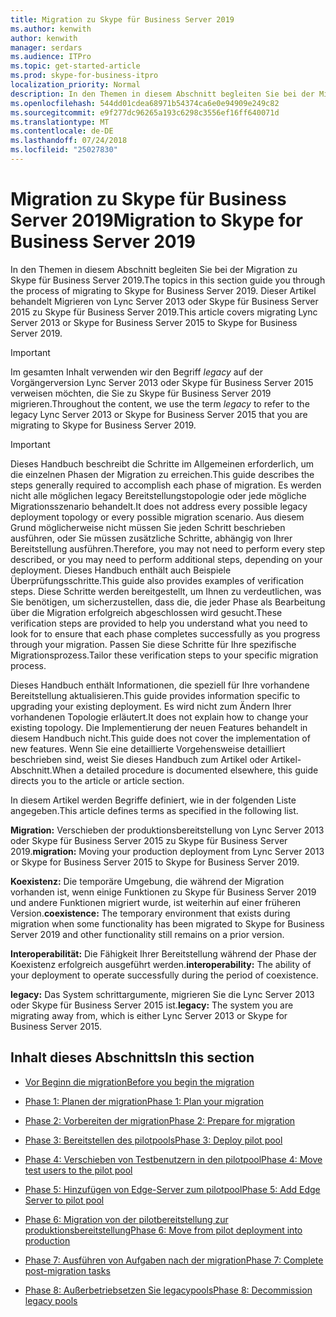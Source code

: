 ```yaml
---
title: Migration zu Skype für Business Server 2019
ms.author: kenwith
author: kenwith
manager: serdars
ms.audience: ITPro
ms.topic: get-started-article
ms.prod: skype-for-business-itpro
localization_priority: Normal
description: In den Themen in diesem Abschnitt begleiten Sie bei der Migration zu Skype für Business Server 2019.
ms.openlocfilehash: 544dd01cdea68971b54374ca6e0e94909e249c82
ms.sourcegitcommit: e9f277dc96265a193c6298c3556ef16ff640071d
ms.translationtype: MT
ms.contentlocale: de-DE
ms.lasthandoff: 07/24/2018
ms.locfileid: "25027830"
---
```

# <a name="migration-to-skype-for-business-server-2019"></a><span data-ttu-id="eeecb-103">Migration zu Skype für Business Server 2019</span><span class="sxs-lookup"><span data-stu-id="eeecb-103">Migration to Skype for Business Server 2019</span></span>

<span data-ttu-id="eeecb-104">In den Themen in diesem Abschnitt begleiten Sie bei der Migration zu Skype für Business Server 2019.</span><span class="sxs-lookup"><span data-stu-id="eeecb-104">The topics in this section guide you through the process of migrating to Skype for Business Server 2019.</span></span> <span data-ttu-id="eeecb-105">Dieser Artikel behandelt Migrieren von Lync Server 2013 oder Skype für Business Server 2015 zu Skype für Business Server 2019.</span><span class="sxs-lookup"><span data-stu-id="eeecb-105">This article covers migrating Lync Server 2013 or Skype for Business Server 2015 to Skype for Business Server 2019.</span></span>

> [!IMPORTANT]
> <span data-ttu-id="eeecb-106">Im gesamten Inhalt verwenden wir den Begriff *legacy* auf der Vorgängerversion Lync Server 2013 oder Skype für Business Server 2015 verweisen möchten, die Sie zu Skype für Business Server 2019 migrieren.</span><span class="sxs-lookup"><span data-stu-id="eeecb-106">Throughout the content, we use the term *legacy* to refer to the legacy Lync Server 2013 or Skype for Business Server 2015 that you are migrating to Skype for Business Server 2019.</span></span>
  
> [!IMPORTANT]
> <span data-ttu-id="eeecb-107">Dieses Handbuch beschreibt die Schritte im Allgemeinen erforderlich, um die einzelnen Phasen der Migration zu erreichen.</span><span class="sxs-lookup"><span data-stu-id="eeecb-107">This guide describes the steps generally required to accomplish each phase of migration.</span></span> <span data-ttu-id="eeecb-108">Es werden nicht alle möglichen legacy Bereitstellungstopologie oder jede mögliche Migrationsszenario behandelt.</span><span class="sxs-lookup"><span data-stu-id="eeecb-108">It does not address every possible legacy deployment topology or every possible migration scenario.</span></span> <span data-ttu-id="eeecb-109">Aus diesem Grund möglicherweise nicht müssen Sie jeden Schritt beschrieben ausführen, oder Sie müssen zusätzliche Schritte, abhängig von Ihrer Bereitstellung ausführen.</span><span class="sxs-lookup"><span data-stu-id="eeecb-109">Therefore, you may not need to perform every step described, or you may need to perform additional steps, depending on your deployment.</span></span> <span data-ttu-id="eeecb-110">Dieses Handbuch enthält auch Beispiele Überprüfungsschritte.</span><span class="sxs-lookup"><span data-stu-id="eeecb-110">This guide also provides examples of verification steps.</span></span> <span data-ttu-id="eeecb-111">Diese Schritte werden bereitgestellt, um Ihnen zu verdeutlichen, was Sie benötigen, um sicherzustellen, dass die, die jeder Phase als Bearbeitung über die Migration erfolgreich abgeschlossen wird gesucht.</span><span class="sxs-lookup"><span data-stu-id="eeecb-111">These verification steps are provided to help you understand what you need to look for to ensure that each phase completes successfully as you progress through your migration.</span></span> <span data-ttu-id="eeecb-112">Passen Sie diese Schritte für Ihre spezifische Migrationsprozess.</span><span class="sxs-lookup"><span data-stu-id="eeecb-112">Tailor these verification steps to your specific migration process.</span></span> 
  
<span data-ttu-id="eeecb-113">Dieses Handbuch enthält Informationen, die speziell für Ihre vorhandene Bereitstellung aktualisieren.</span><span class="sxs-lookup"><span data-stu-id="eeecb-113">This guide provides information specific to upgrading your existing deployment.</span></span> <span data-ttu-id="eeecb-114">Es wird nicht zum Ändern Ihrer vorhandenen Topologie erläutert.</span><span class="sxs-lookup"><span data-stu-id="eeecb-114">It does not explain how to change your existing topology.</span></span> <span data-ttu-id="eeecb-115">Die Implementierung der neuen Features behandelt in diesem Handbuch nicht.</span><span class="sxs-lookup"><span data-stu-id="eeecb-115">This guide does not cover the implementation of new features.</span></span> <span data-ttu-id="eeecb-116">Wenn Sie eine detaillierte Vorgehensweise detailliert beschrieben sind, weist Sie dieses Handbuch zum Artikel oder Artikel-Abschnitt.</span><span class="sxs-lookup"><span data-stu-id="eeecb-116">When a detailed procedure is documented elsewhere, this guide directs you to the article or article section.</span></span> 
  
<span data-ttu-id="eeecb-117">In diesem Artikel werden Begriffe definiert, wie in der folgenden Liste angegeben.</span><span class="sxs-lookup"><span data-stu-id="eeecb-117">This article defines terms as specified in the following list.</span></span>
  
<span data-ttu-id="eeecb-118">**Migration:** Verschieben der produktionsbereitstellung von Lync Server 2013 oder Skype für Business Server 2015 zu Skype für Business Server 2019.</span><span class="sxs-lookup"><span data-stu-id="eeecb-118">**migration:** Moving your production deployment from Lync Server 2013 or Skype for Business Server 2015 to Skype for Business Server 2019.</span></span>
    
<span data-ttu-id="eeecb-119">**Koexistenz:** Die temporäre Umgebung, die während der Migration vorhanden ist, wenn einige Funktionen zu Skype für Business Server 2019 und andere Funktionen migriert wurde, ist weiterhin auf einer früheren Version.</span><span class="sxs-lookup"><span data-stu-id="eeecb-119">**coexistence:** The temporary environment that exists during migration when some functionality has been migrated to Skype for Business Server 2019 and other functionality still remains on a prior version.</span></span>
    
<span data-ttu-id="eeecb-120">**Interoperabilität:** Die Fähigkeit Ihrer Bereitstellung während der Phase der Koexistenz erfolgreich ausgeführt werden.</span><span class="sxs-lookup"><span data-stu-id="eeecb-120">**interoperability:** The ability of your deployment to operate successfully during the period of coexistence.</span></span>

<span data-ttu-id="eeecb-121">**legacy:** Das System schrittargumente, migrieren Sie die Lync Server 2013 oder Skype für Business Server 2015 ist.</span><span class="sxs-lookup"><span data-stu-id="eeecb-121">**legacy:** The system you are migrating away from, which is either Lync Server 2013 or Skype for Business Server 2015.</span></span>
    
## <a name="in-this-section"></a><span data-ttu-id="eeecb-122">Inhalt dieses Abschnitts</span><span class="sxs-lookup"><span data-stu-id="eeecb-122">In this section</span></span>

- [<span data-ttu-id="eeecb-123">Vor Beginn die migration</span><span class="sxs-lookup"><span data-stu-id="eeecb-123">Before you begin the migration</span></span>](before-you-begin-the-migration.md)
    
- [<span data-ttu-id="eeecb-124">Phase 1: Planen der migration</span><span class="sxs-lookup"><span data-stu-id="eeecb-124">Phase 1: Plan your migration</span></span>](phase-1-plan-your-migration.md)
    
- [<span data-ttu-id="eeecb-125">Phase 2: Vorbereiten der migration</span><span class="sxs-lookup"><span data-stu-id="eeecb-125">Phase 2: Prepare for migration</span></span>](phase-2-prepare-for-migration.md)
    
- [<span data-ttu-id="eeecb-126">Phase 3: Bereitstellen des pilotpools</span><span class="sxs-lookup"><span data-stu-id="eeecb-126">Phase 3: Deploy pilot pool</span></span>](phase-3-deploy-pilot-pool.md)
    
- [<span data-ttu-id="eeecb-127">Phase 4: Verschieben von Testbenutzern in den pilotpool</span><span class="sxs-lookup"><span data-stu-id="eeecb-127">Phase 4: Move test users to the pilot pool</span></span>](phase-4-move-test-users-to-the-pilot-pool.md)
    
- [<span data-ttu-id="eeecb-128">Phase 5: Hinzufügen von Edge-Server zum pilotpool</span><span class="sxs-lookup"><span data-stu-id="eeecb-128">Phase 5: Add Edge Server to pilot pool</span></span>](phase-5-add-edge-server-to-pilot-pool.md)
    
- [<span data-ttu-id="eeecb-129">Phase 6: Migration von der pilotbereitstellung zur produktionsbereitstellung</span><span class="sxs-lookup"><span data-stu-id="eeecb-129">Phase 6: Move from pilot deployment into production</span></span>](phase-6-move-from-pilot-deployment-into-production.md)
    
- [<span data-ttu-id="eeecb-130">Phase 7: Ausführen von Aufgaben nach der migration</span><span class="sxs-lookup"><span data-stu-id="eeecb-130">Phase 7: Complete post-migration tasks</span></span>](phase-7-complete-post-migration-tasks.md)
    
- [<span data-ttu-id="eeecb-131">Phase 8: Außerbetriebsetzen Sie legacypools</span><span class="sxs-lookup"><span data-stu-id="eeecb-131">Phase 8: Decommission legacy pools</span></span>](phase-8-decommission-legacy-pools.md)
    

